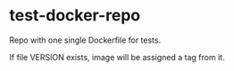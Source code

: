 # test-docker-repo

Repo with one single Dockerfile for tests.

If file VERSION exists, image will be assigned a tag from it.